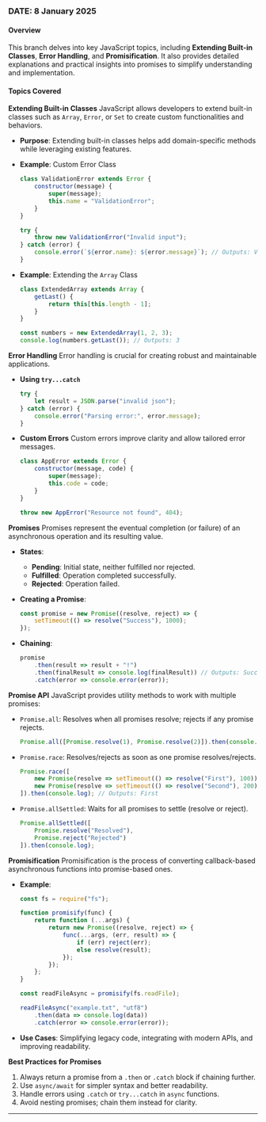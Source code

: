 ### DATE: 8 January 2025

#### Overview
This branch delves into key JavaScript topics, including **Extending Built-in Classes**, **Error Handling**, and **Promisification**. It also provides detailed explanations and practical insights into promises to simplify understanding and implementation.

#### Topics Covered

**Extending Built-in Classes**
JavaScript allows developers to extend built-in classes such as `Array`, `Error`, or `Set` to create custom functionalities and behaviors.

- **Purpose**: Extending built-in classes helps add domain-specific methods while leveraging existing features.

- **Example**: Custom Error Class
  ```javascript
  class ValidationError extends Error {
      constructor(message) {
          super(message);
          this.name = "ValidationError";
      }
  }

  try {
      throw new ValidationError("Invalid input");
  } catch (error) {
      console.error(`${error.name}: ${error.message}`); // Outputs: ValidationError: Invalid input
  }
  ```

- **Example**: Extending the `Array` Class
  ```javascript
  class ExtendedArray extends Array {
      getLast() {
          return this[this.length - 1];
      }
  }

  const numbers = new ExtendedArray(1, 2, 3);
  console.log(numbers.getLast()); // Outputs: 3
  ```

**Error Handling**
Error handling is crucial for creating robust and maintainable applications.

- **Using `try...catch`**
  ```javascript
  try {
      let result = JSON.parse("invalid json");
  } catch (error) {
      console.error("Parsing error:", error.message);
  }
  ```

- **Custom Errors**
  Custom errors improve clarity and allow tailored error messages.
  ```javascript
  class AppError extends Error {
      constructor(message, code) {
          super(message);
          this.code = code;
      }
  }

  throw new AppError("Resource not found", 404);
  ```

**Promises**
Promises represent the eventual completion (or failure) of an asynchronous operation and its resulting value.

- **States**:
  - **Pending**: Initial state, neither fulfilled nor rejected.
  - **Fulfilled**: Operation completed successfully.
  - **Rejected**: Operation failed.

- **Creating a Promise**:
  ```javascript
  const promise = new Promise((resolve, reject) => {
      setTimeout(() => resolve("Success"), 1000);
  });
  ```

- **Chaining**:
  ```javascript
  promise
      .then(result => result + "!")
      .then(finalResult => console.log(finalResult)) // Outputs: Success!
      .catch(error => console.error(error));
  ```

**Promise API**
JavaScript provides utility methods to work with multiple promises:

- `Promise.all`: Resolves when all promises resolve; rejects if any promise rejects.
  ```javascript
  Promise.all([Promise.resolve(1), Promise.resolve(2)]).then(console.log); // Outputs: [1, 2]
  ```

- `Promise.race`: Resolves/rejects as soon as one promise resolves/rejects.
  ```javascript
  Promise.race([
      new Promise(resolve => setTimeout(() => resolve("First"), 100)),
      new Promise(resolve => setTimeout(() => resolve("Second"), 200))
  ]).then(console.log); // Outputs: First
  ```

- `Promise.allSettled`: Waits for all promises to settle (resolve or reject).
  ```javascript
  Promise.allSettled([
      Promise.resolve("Resolved"),
      Promise.reject("Rejected")
  ]).then(console.log);
  ```

**Promisification**
Promisification is the process of converting callback-based asynchronous functions into promise-based ones.

- **Example**:
  ```javascript
  const fs = require("fs");

  function promisify(func) {
      return function (...args) {
          return new Promise((resolve, reject) => {
              func(...args, (err, result) => {
                  if (err) reject(err);
                  else resolve(result);
              });
          });
      };
  }

  const readFileAsync = promisify(fs.readFile);

  readFileAsync("example.txt", "utf8")
      .then(data => console.log(data))
      .catch(error => console.error(error));
  ```

- **Use Cases**: Simplifying legacy code, integrating with modern APIs, and improving readability.

**Best Practices for Promises**
1. Always return a promise from a `.then` or `.catch` block if chaining further.
2. Use `async/await` for simpler syntax and better readability.
3. Handle errors using `.catch` or `try...catch` in `async` functions.
4. Avoid nesting promises; chain them instead for clarity.

---

